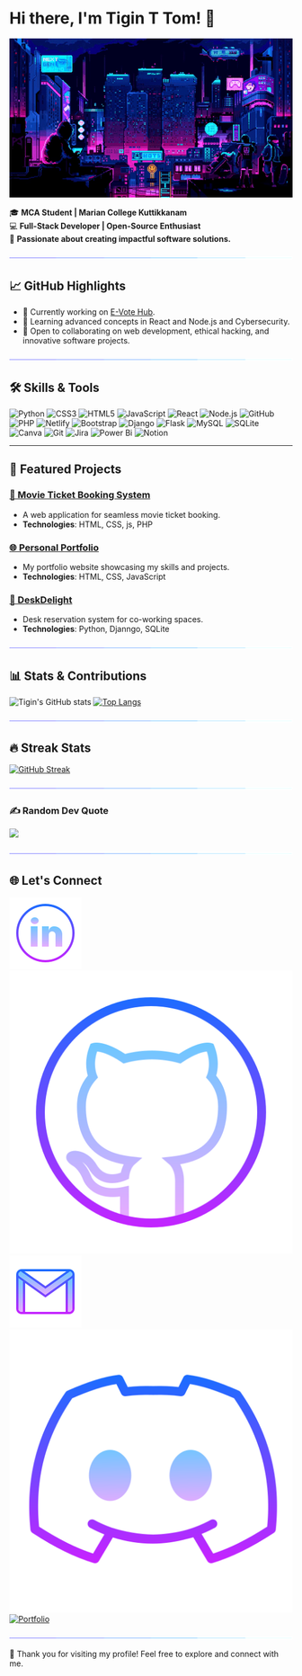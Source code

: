 # Hi there, I'm Tigin T Tom! 👋

![Lofi City](assets/loficity.gif)


🎓 **MCA Student | Marian College Kuttikkanam**  
💻 **Full-Stack Developer | Open-Source Enthusiast**  
🌟 **Passionate about creating impactful software solutions.**

![Separator](assets/borderseperator.gif)

## 📈 GitHub Highlights
- 🔭 Currently working on [E-Vote Hub](https://github.com/Tigin-T-om/E-Vote-Hub.git).
- 🌱 Learning advanced concepts in React and Node.js and Cybersecurity.
- 🤝 Open to collaborating on web development, ethical hacking, and innovative software projects.

![Separator](assets/borderseperator.gif)

## 🛠️ Skills & Tools
![Python](https://img.shields.io/badge/python-3670A0?style=for-the-badge&logo=python&logoColor=ffdd54)
![CSS3](https://img.shields.io/badge/css3-%231572B6.svg?style=for-the-badge&logo=css3&logoColor=white)
![HTML5](https://img.shields.io/badge/html5-%23E34F26.svg?style=for-the-badge&logo=html5&logoColor=white)
![JavaScript](https://img.shields.io/badge/javascript-F7DF1E?style=for-the-badge&logo=javascript&logoColor=black)
![React](https://img.shields.io/badge/react-61DAFB?style=for-the-badge&logo=react&logoColor=black)
![Node.js](https://img.shields.io/badge/node.js-339933?style=for-the-badge&logo=node.js&logoColor=white)
![GitHub](https://img.shields.io/badge/github-%23121011.svg?style=for-the-badge&logo=github&logoColor=white)
![PHP](https://img.shields.io/badge/php-%23777BB4.svg?style=for-the-badge&logo=php&logoColor=white)
![Netlify](https://img.shields.io/badge/netlify-%23000000.svg?style=for-the-badge&logo=netlify&logoColor=#00C7B7)
![Bootstrap](https://img.shields.io/badge/bootstrap-%238511FA.svg?style=for-the-badge&logo=bootstrap&logoColor=white)
![Django](https://img.shields.io/badge/django-%23092E20.svg?style=for-the-badge&logo=django&logoColor=white)
![Flask](https://img.shields.io/badge/flask-%23000.svg?style=for-the-badge&logo=flask&logoColor=white)
![MySQL](https://img.shields.io/badge/mysql-4479A1.svg?style=for-the-badge&logo=mysql&logoColor=white)
![SQLite](https://img.shields.io/badge/sqlite-%2307405e.svg?style=for-the-badge&logo=sqlite&logoColor=white)
![Canva](https://img.shields.io/badge/Canva-%2300C4CC.svg?style=for-the-badge&logo=Canva&logoColor=white)
![Git](https://img.shields.io/badge/git-%23F05033.svg?style=for-the-badge&logo=git&logoColor=white)
![Jira](https://img.shields.io/badge/jira-%230A0FFF.svg?style=for-the-badge&logo=jira&logoColor=white)
![Power Bi](https://img.shields.io/badge/power_bi-F2C811?style=for-the-badge&logo=powerbi&logoColor=black)
![Notion](https://img.shields.io/badge/Notion-%23000000.svg?style=for-the-badge&logo=notion&logoColor=white)



---

## 🚀 Featured Projects
### [🎥 Movie Ticket Booking System](https://github.com/Tigin-T-om/Movie_ticket)
- A web application for seamless movie ticket booking.
- **Technologies**: HTML, CSS, js, PHP

### [🌐 Personal Portfolio](https://github.com/Tigin-T-om/Portfolio)
- My portfolio website showcasing my skills and projects.
- **Technologies**: HTML, CSS, JavaScript

### [💼 DeskDelight](https://github.com/Tigin-T-om/DeskDelight)
- Desk reservation system for co-working spaces.
- **Technologies**: Python, Djanngo, SQLite

![Separator](assets/borderseperator.gif)

## 📊 Stats & Contributions
![Tigin's GitHub stats](https://github-readme-stats.vercel.app/api?username=Tigin-T-om&show_icons=true&theme=radical)
[![Top Langs](https://github-readme-stats.vercel.app/api/top-langs/?username=Tigin-T-om&layout=compact&theme=radical)](https://github.com/Tigin-T-om)

![Separator](assets/borderseperator.gif)

## 🔥 Streak Stats
[![GitHub Streak](https://streak-stats.demolab.com?user=Tigin-T-om&theme=hacker&hide_border=true&border_radius=4&short_numbers=true&date_format=n%2Fj%5B%2FY%5D&card_width=500&card_height=200)](https://git.io/streak-stats)

![Separator](assets/borderseperator.gif)

### ✍️ Random Dev Quote
![](https://quotes-github-readme.vercel.app/api?type=vetical&theme=radical)

![Separator](assets/borderseperator.gif)

## 🌐 Let's Connect
[![LinkedIn](assets/linkedinlogo.png)](https://www.linkedin.com/in/tigintom2003)
[![GitHub](assets/githublogo.png)](https://github.com/Tigin-T-om)
[![Gmail](assets/gmailogo.png)](mailto:tigintom158@gmail.com)
[![Discord](assets/discordlogo.png)](https://discord.com/)
[![Portfolio](https://img.shields.io/badge/Portfolio-black?style=for-the-badge&logo=github&logoColor=white)](https://tigin-portfolio.com)

![Separator](assets/borderseperator.gif)

🙌 Thank you for visiting my profile! Feel free to explore and connect with me.
